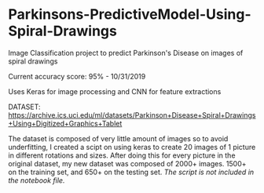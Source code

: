 # Parkinsons-PredictiveModel-Using-Spiral-Drawings
Image Classification project  to predict Parkinson's Disease on images of spiral drawings

Current accuracy score: 95% - 10/31/2019

Uses Keras for image processing and CNN for feature extractions

DATASET: https://archive.ics.uci.edu/ml/datasets/Parkinson+Disease+Spiral+Drawings+Using+Digitized+Graphics+Tablet

The dataset is composed of very little amount of images so to avoid underfitting, I created a scipt on using keras to create 20 images of 1 picture
in different rotations and sizes. After doing this for every picture in the original dataset, my new dataset was composed of 2000+ images. 1500+ on the training set, and 650+ on the testing set.
*The script is not included in the notebook file.*
